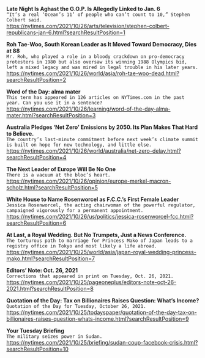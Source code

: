 **Late Night Is Aghast the G.O.P. Is Allegedly Linked to Jan. 6**\
`“It’s a real ‘Ocean’s 11’ of people who can’t count to 10,” Stephen Colbert said.`\
https://nytimes.com/2021/10/26/arts/television/stephen-colbert-republicans-jan-6.html?searchResultPosition=1

**Roh Tae-Woo, South Korean Leader as It Moved Toward Democracy, Dies at 88**\
`Mr. Roh, who played a role in a bloody crackdown on pro-democracy protesters in 1980 but also oversaw its winning 1988 Olympics bid, left a mixed legacy and was mired in legal trouble in his later years.`\
https://nytimes.com/2021/10/26/world/asia/roh-tae-woo-dead.html?searchResultPosition=2

**Word of the Day: alma mater**\
`This term has appeared in 126 articles on NYTimes.com in the past year. Can you use it in a sentence?`\
https://nytimes.com/2021/10/26/learning/word-of-the-day-alma-mater.html?searchResultPosition=3

**Australia Pledges ‘Net Zero’ Emissions by 2050. Its Plan Makes That Hard to Believe.**\
`The country’s last-minute commitment before next week’s climate summit is built on hope for new technology, and little else.`\
https://nytimes.com/2021/10/26/world/australia/net-zero-delay.html?searchResultPosition=4

**The Next Leader of Europe Will Be No One**\
`There is a vacuum at the bloc’s heart.`\
https://nytimes.com/2021/10/26/opinion/europe-merkel-macron-scholz.html?searchResultPosition=5

**White House to Name Rosenworcel as F.C.C.’s First Female Leader**\
`Jessica Rosenworcel, the acting chairwoman of the powerful regulator, campaigned vigorously for a permanent appointment.`\
https://nytimes.com/2021/10/26/us/politics/jessica-rosenworcel-fcc.html?searchResultPosition=6

**At Last, a Royal Wedding. But No Trumpets, Just a News Conference.**\
`The torturous path to marriage for Princess Mako of Japan leads to a registry office in Tokyo and most likely a life abroad.`\
https://nytimes.com/2021/10/25/world/asia/japan-royal-wedding-princess-mako.html?searchResultPosition=7

**Editors’ Note: Oct. 26, 2021**\
`Corrections that appeared in print on Tuesday, Oct. 26, 2021.`\
https://nytimes.com/2021/10/25/pageoneplus/editors-note-oct-26-2021.html?searchResultPosition=8

**Quotation of the Day: Tax on Billionaires Raises Question: What’s Income?**\
`Quotation of the Day for Tuesday, October 26, 2021.`\
https://nytimes.com/2021/10/25/todayspaper/quotation-of-the-day-tax-on-billionaires-raises-question-whats-income.html?searchResultPosition=9

**Your Tuesday Briefing**\
`The military seizes power in Sudan.`\
https://nytimes.com/2021/10/25/briefing/sudan-coup-facebook-crisis.html?searchResultPosition=10

